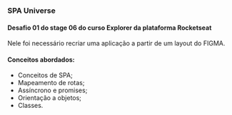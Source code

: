 ### SPA Universe

#### Desafio 01 do stage 06 do curso Explorer da plataforma Rocketseat

Nele foi necessário recriar uma aplicação a partir de um layout do FIGMA.

#### Conceitos abordados:

- Conceitos de SPA;
- Mapeamento de rotas;
- Assíncrono e promises;
- Orientação a objetos;
- Classes.
